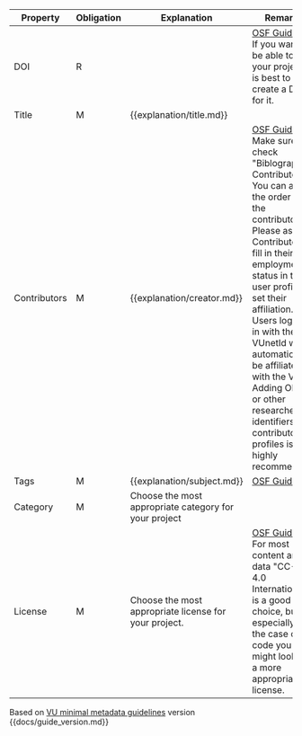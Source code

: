 | **Property** | **Obligation** | **Explanation**                                       | **Remarks**                                              |
| --- | --- |---| --- |
| DOI | R | |  [OSF Guide](https://help.osf.io/hc/en-us/articles/360019931013-Create-DOIs)<br>If you want to be able to cite your project it is best to create a DOI for it. 
| Title | M | {{explanation/title.md}} |
| Contributors | M | {{explanation/creator.md}} |  [OSF Guide](https://help.osf.io/hc/en-us/articles/360019930193-Add-Contributors-to-Projects-and-Components).<br>Make sure to check "Biblographic Contributor". You can adjust the order of the contributors.<br>Please ask Contributors to fill in their employment status in their user profile to set their affiliation. Users logging in with their VUnetId will automatically be affiliated with the VU.<br>Adding ORCID or other researcher identifiers to contributor profiles is also highly recommended.
| Tags | M | {{explanation/subject.md}} | [OSF Guide](https://help.osf.io/hc/en-us/articles/360019738974-Tag-Your-Project) 
| Category | M | Choose the most appropriate category for your project | 
| License | M | Choose the most appropriate license for your project. | [OSF Guide](https://help.osf.io/hc/en-us/articles/360019737854-License-Your-Project)<br>For most content and data "CC-By 4.0 International" is a good choice, but especially in the case of code you might look into a more appropriate license.

Based on [VU minimal metadata guidelines](https://github.com/vu-rdm-tech/metadata/blob/main/minimal_metadata_guide.md) version {{docs/guide_version.md}}